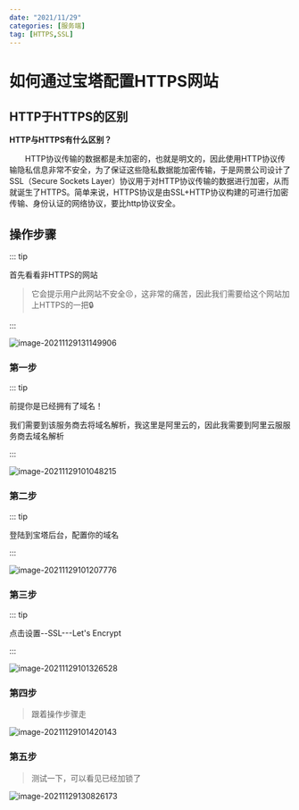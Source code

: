 ```yaml
---
date: "2021/11/29"
categories: [服务端]
tag: [HTTPS,SSL]
---
```



# 如何通过宝塔配置HTTPS网站

## HTTP于HTTPS的区别

**HTTP与HTTPS有什么区别？**

　　HTTP协议传输的数据都是未加密的，也就是明文的，因此使用HTTP协议传输隐私信息非常不安全，为了保证这些隐私数据能加密传输，于是网景公司设计了SSL（Secure Sockets Layer）协议用于对HTTP协议传输的数据进行加密，从而就诞生了HTTPS。简单来说，HTTPS协议是由SSL+HTTP协议构建的可进行加密传输、身份认证的网络协议，要比http协议安全。

## 操作步骤

::: tip

首先看看非HTTPS的网站

> 它会提示用户此网站不安全😣，这非常的痛苦，因此我们需要给这个网站加上HTTPS的一把🔒

:::

![image-20211129131149906](https://gitee.com/ran_yong/mark-down-table-upload/raw/master/img/202111291311936.png)

### 第一步

::: tip

前提你是已经拥有了域名！

我们需要到该服务商去将域名解析，我这里是阿里云的，因此我需要到阿里云服服务商去域名解析

:::

![image-20211129101048215](https://gitee.com/ran_yong/mark-down-table-upload/raw/master/img/202111291010241.png)

### 第二步

::: tip

登陆到宝塔后台，配置你的域名

:::

![image-20211129101207776](https://gitee.com/ran_yong/mark-down-table-upload/raw/master/img/202111291012801.png)

### 第三步

::: tip

点击设置--SSL---Let's Encrypt

:::

![image-20211129101326528](https://gitee.com/ran_yong/mark-down-table-upload/raw/master/img/202111291013556.png)

### 第四步

> 跟着操作步骤走

![image-20211129101420143](https://gitee.com/ran_yong/mark-down-table-upload/raw/master/img/202111291014181.png)

### 第五步

>测试一下，可以看见已经加锁了

![image-20211129130826173](https://gitee.com/ran_yong/mark-down-table-upload/raw/master/img/202111291308213.png)
